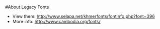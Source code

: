 #About Legacy Fonts

- View them: http://www.selapa.net/khmerfonts/fontinfo.php?font=396
- More info: http://www.cambodia.org/fonts/